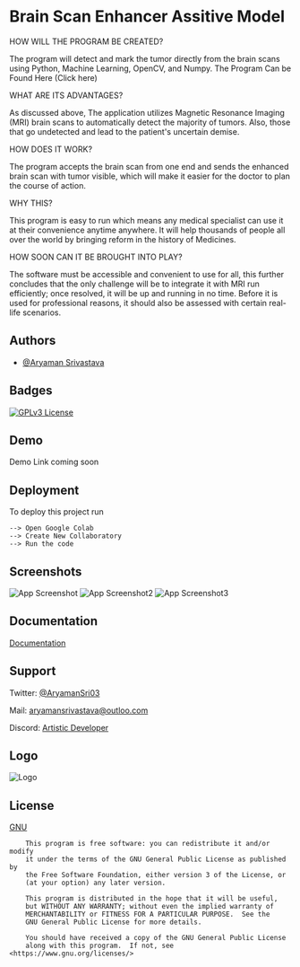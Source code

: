 

# Brain Scan Enhancer Assitive Model

HOW WILL THE PROGRAM BE CREATED?

The program will detect and mark the tumor directly from the brain scans using Python, Machine Learning, OpenCV, and Numpy.  The Program Can be Found Here (Click here)



WHAT ARE ITS ADVANTAGES?

As discussed above, The application utilizes Magnetic Resonance Imaging (MRI) brain scans to automatically detect the majority of tumors. Also, those that go undetected and lead to the patient's uncertain demise.

HOW DOES IT WORK?

The program accepts the brain scan from one end and sends the enhanced brain scan with tumor visible, which will make it easier for the doctor to plan the course of action.


WHY THIS?

This program is easy to run which means any medical specialist can use it at their convenience anytime anywhere.
It will help thousands of people all over the world by bringing reform in the history of Medicines.


HOW SOON CAN IT BE BROUGHT INTO PLAY?

The software must be accessible and convenient to use for all, this further concludes that  the only challenge will be to integrate it with MRI run efficiently; once resolved, it will be up and running in no time. Before it is used for professional reasons, it should also be assessed with certain real-life scenarios.


## Authors

- [@Aryaman Srivastava](https://www.twitter.com/AryamanSri03)

  
## Badges


[![GPLv3 License](https://img.shields.io/badge/License-GPL%20v3-yellow.svg)](https://opensource.org/licenses/)

  
## Demo

Demo Link coming soon
  
## Deployment

To deploy this project run
```
--> Open Google Colab
--> Create New Collaboratory
--> Run the code
```
  
## Screenshots

![App Screenshot](https://media.discordapp.net/attachments/829696850700402740/854736809652125716/unknown.png?width=583&height=294)
![App Screenshot2](https://media.discordapp.net/attachments/829696850700402740/854736929701756978/unknown.png?width=583&height=202)
![App Screenshot3](https://media.discordapp.net/attachments/829696850700402740/854736988514811924/unknown.png?width=583&height=294)

  
## Documentation

[Documentation](https://pdfhost.io/v/IkaQ8WJs1_BrainTumorDetection_CSIRpdf.pdf)

  
## Support

Twitter: [@AryamanSri03](https://twitter.com/AryamanSri03)

Mail: [aryamansrivastava@outloo.com](https://mail.google.com/mail/u/0/?fs=1&tf=cm&source=mailto&su=Email+from+website&to=aryamansrivastava@outlook.com)

Discord: [Artistic Developer](https://discord.com/users/772664417690845184)

## Logo
![Logo](https://media.discordapp.net/attachments/829696850700402740/854739097007554560/gow.png?width=333&height=333)


## License

[GNU](https://choosealicense.com/licenses/gpl-3.0/)

```
    This program is free software: you can redistribute it and/or modify
    it under the terms of the GNU General Public License as published by
    the Free Software Foundation, either version 3 of the License, or
    (at your option) any later version.

    This program is distributed in the hope that it will be useful,
    but WITHOUT ANY WARRANTY; without even the implied warranty of
    MERCHANTABILITY or FITNESS FOR A PARTICULAR PURPOSE.  See the
    GNU General Public License for more details.

    You should have received a copy of the GNU General Public License
    along with this program.  If not, see <https://www.gnu.org/licenses/>
```

  
